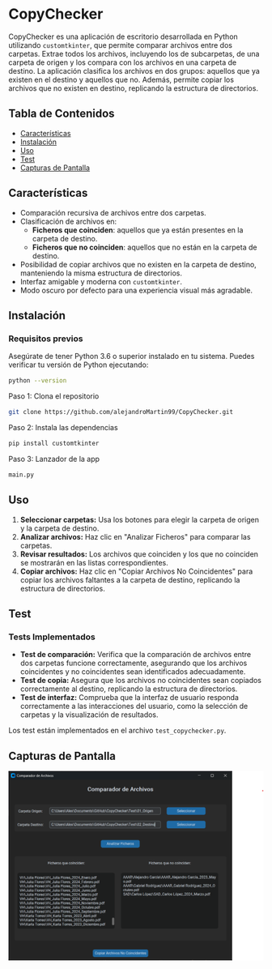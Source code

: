 # CopyChecker

CopyChecker es una aplicación de escritorio desarrollada en Python utilizando `customtkinter`, que permite comparar archivos entre dos carpetas. Extrae todos los archivos, incluyendo los de subcarpetas, de una carpeta de origen y los compara con los archivos en una carpeta de destino. La aplicación clasifica los archivos en dos grupos: aquellos que ya existen en el destino y aquellos que no. Además, permite copiar los archivos que no existen en destino, replicando la estructura de directorios.

## Tabla de Contenidos

- [Características](#características)
- [Instalación](#instalación)
- [Uso](#uso)
- [Test](#test)
- [Capturas de Pantalla](#capturas-de-pantalla)


## Características

- Comparación recursiva de archivos entre dos carpetas.
- Clasificación de archivos en:
  - **Ficheros que coinciden**: aquellos que ya están presentes en la carpeta de destino.
  - **Ficheros que no coinciden**: aquellos que no están en la carpeta de destino.
- Posibilidad de copiar archivos que no existen en la carpeta de destino, manteniendo la misma estructura de directorios.
- Interfaz amigable y moderna con `customtkinter`.
- Modo oscuro por defecto para una experiencia visual más agradable.

## Instalación

### Requisitos previos

Asegúrate de tener Python 3.6 o superior instalado en tu sistema. Puedes verificar tu versión de Python ejecutando:

```bash
python --version
```

Paso 1: Clona el repositorio
```bash
git clone https://github.com/alejandroMartin99/CopyChecker.git
```
Paso 2: Instala las dependencias
```bash
pip install customtkinter
```
Paso 3: Lanzador de la app 
```bash
main.py
```
## Uso

1. **Seleccionar carpetas:** Usa los botones para elegir la carpeta de origen y la carpeta de destino.
2. **Analizar archivos:** Haz clic en "Analizar Ficheros" para comparar las carpetas.
3. **Revisar resultados:** Los archivos que coinciden y los que no coinciden se mostrarán en las listas correspondientes.
4. **Copiar archivos:** Haz clic en "Copiar Archivos No Coincidentes" para copiar los archivos faltantes a la carpeta de destino, replicando la estructura de directorios.

## Test

### Tests Implementados

- **Test de comparación:** Verifica que la comparación de archivos entre dos carpetas funcione correctamente, asegurando que los archivos coincidentes y no coincidentes sean identificados adecuadamente.
- **Test de copia:** Asegura que los archivos no coincidentes sean copiados correctamente al destino, replicando la estructura de directorios.
- **Test de interfaz:** Comprueba que la interfaz de usuario responda correctamente a las interacciones del usuario, como la selección de carpetas y la visualización de resultados.

Los test están implementados en el archivo `test_copychecker.py`.

## Capturas de Pantalla

![Captura de pantalla de la interfaz](appFront.png)
